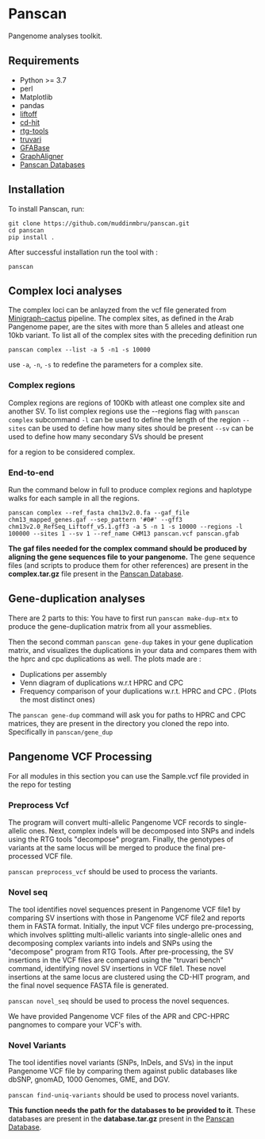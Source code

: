 
# Panscan
Pangenome analyses toolkit.

## Requirements
- Python >= 3.7 
- perl
- Matplotlib
- pandas
- [liftoff](https://github.com/agshumate/Liftoff) 
- [cd-hit](https://github.com/weizhongli/cdhit)
- [rtg-tools](https://github.com/RealTimeGenomics/rtg-tools)
- [truvari](https://github.com/ACEnglish/truvari)
- [GFABase](https://github.com/mlin/gfabase)
- [GraphAligner](https://github.com/maickrau/GraphAligner)
- [Panscan Databases](https://drive.google.com/drive/folders/16O6InjctvIsGSTzroDu2366_wMrTFR3p)


## Installation
To install Panscan, run:

```
git clone https://github.com/muddinmbru/panscan.git
cd panscan
pip install .
```

After successful installation run the tool with :

```
panscan
```


## Complex loci analyses 
The complex loci can be anlayzed from the vcf file generated from [Minigraph-cactus](https://github.com/ComparativeGenomicsToolkit/cactus/blob/master/doc/pangenome.md) pipeline. 
The complex sites, as defined in the Arab Pangenome paper, are the sites with more than 5 alleles and atleast one 10kb variant. To list all of the complex sites with the preceding definition run
```
panscan complex --list -a 5 -n1 -s 10000
```

use ```-a```, ```-n```, ```-s``` to redefine the parameters for a complex site. 

### Complex regions
Complex regions are regions of 100Kb with atleast one complex site and another SV. To list complex regions use the --regions flag with
```panscan complex``` subcommand
```-l``` can be used to define the length of the region
```--sites``` can be used to define how many sites should be present
```--sv``` can be used to define how many secondary SVs should be present

for a region to be considered complex.



### End-to-end
Run the command below in full to produce complex regions and haplotype walks for each sample in all the regions. 

```
panscan complex --ref_fasta chm13v2.0.fa --gaf_file chm13_mapped_genes.gaf --sep_pattern '#0#' --gff3 chm13v2.0_RefSeq_Liftoff_v5.1.gff3 -a 5 -n 1 -s 10000 --regions -l 100000 --sites 1 --sv 1 --ref_name CHM13 panscan.vcf panscan.gfab
```

**The gaf files needed for the complex command should be produced by aligning the gene sequences file to your pangenome.** 
The gene sequence files (and scripts to produce them for other references)  are present in the **complex.tar.gz** file present in the [Panscan Database](https://drive.google.com/drive/folders/16O6InjctvIsGSTzroDu2366_wMrTFR3p).


## Gene-duplication analyses

There are 2 parts to this:
You have to first run ```panscan make-dup-mtx``` to produce the gene-duplication matrix from all your assmeblies.

Then the second comman ```panscan gene-dup``` takes in your gene duplication matrix, and visualizes the duplications in your data and compares them with the hprc and cpc duplications as well. The plots made are :
 - Duplications per assembly
 - Venn diagram of duplications w.r.t HPRC and CPC
 - Frequency comparison of your duplications w.r.t. HPRC and CPC . (Plots the most distinct ones)

The ```panscan gene-dup``` command will ask you for paths to HPRC and CPC matrices, they are present in the directory you cloned the repo into. Specifically in ```panscan/gene_dup```

## Pangenome VCF Processing

For all modules in this section you can use the Sample.vcf file provided in the repo for testing

### Preprocess Vcf

The program will convert multi-allelic Pangenome VCF records to single-allelic ones. Next, complex indels will be decomposed into SNPs and indels using the RTG tools "decompose" program. Finally, the genotypes of variants at the same locus will be merged to produce the final pre-processed VCF file.

```panscan preprocess_vcf``` should be used to process the variants.

### Novel seq
The tool identifies novel sequences present in Pangenome VCF file1 by comparing SV insertions with those in Pangenome VCF file2 and reports them in FASTA format. Initially, the input VCF files undergo pre-processing, which involves splitting multi-allelic variants into single-allelic ones and decomposing complex variants into indels and SNPs using the "decompose" program from RTG Tools. After pre-processing, the SV insertions in the VCF files are compared using the "truvari bench" command, identifying novel SV insertions in VCF file1. These novel insertions at the same locus are clustered using the CD-HIT program, and the final novel sequence FASTA file is generated.

```panscan novel_seq``` should be used to process the novel sequences.

We have provided Pangenome VCF files of the APR and CPC-HPRC pangnomes to compare your VCF's with.

### Novel Variants
The tool identifies novel variants (SNPs, InDels, and SVs) in the input Pangenome VCF file by comparing them against public databases like dbSNP, gnomAD, 1000 Genomes, GME, and DGV.

```panscan find-uniq-variants``` should be used to process novel variants. 

**This function needs the path for the databases to be provided to it**. These databases are present in the **database.tar.gz** present in the [Panscan Database](https://drive.google.com/drive/folders/16O6InjctvIsGSTzroDu2366_wMrTFR3p).
